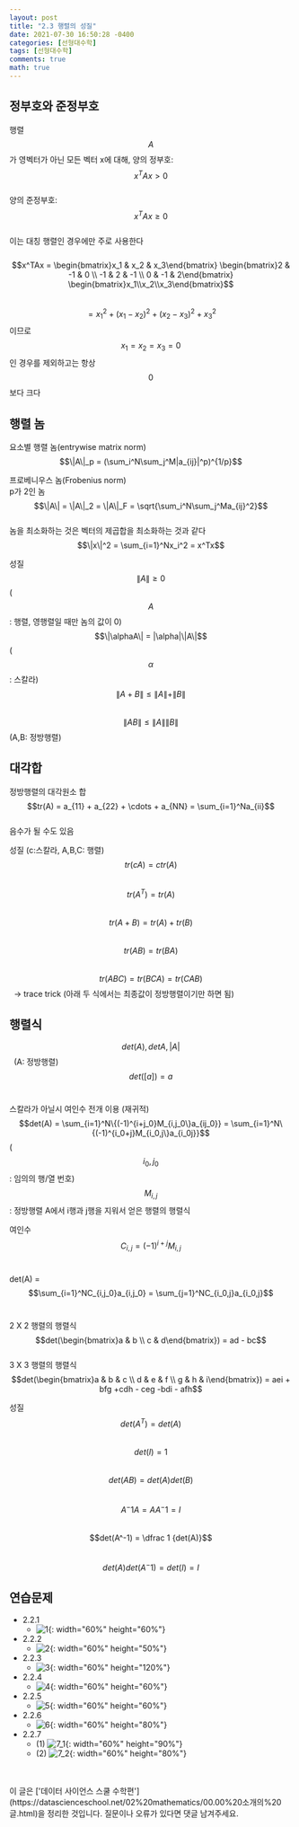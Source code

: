 ```yaml
---
layout: post
title: "2.3 행렬의 성질"
date: 2021-07-30 16:50:28 -0400
categories: [선형대수학]
tags: [선형대수학]
comments: true
math: true
---
```


## 정부호와 준정부호
행렬 $$A$$가 영벡터가 아닌 모든 벡터 x에 대해,
양의 정부호: &nbsp;&nbsp;$$x^TAx > 0$$<br/>
양의 준정부호: &nbsp;&nbsp;$$x^TAx \geq 0$$<br/>
이는 대칭 행렬인 경우에만 주로 사용한다<br/>
<br/>
$$x^TAx = \begin{bmatrix}x_1 & x_2 & x_3\end{bmatrix} \begin{bmatrix}2 & -1 & 0 \\ -1 & 2 & -1 \\ 0 & -1 & 2\end{bmatrix} \begin{bmatrix}x_1\\x_2\\x_3\end{bmatrix}$$
<br/>
$$= x_1^2 + (x_1 - x_2)^2 + (x_2 - x_3)^2 + x_3^2$$ 이므로<br/> 
$$x_1 = x_2 = x_3 = 0$$인 경우를 제외하고는 항상 $$0$$보다 크다

## 행렬 놈
요소별 행렬 놈(entrywise matrix norm)<br/>
$$\|A\|_p = (\sum_i^N\sum_j^M|a_{ij}|^p)^{1/p}$$

프로베니우스 놈(Frobenius norm)<br/>
p가 2인 놈<br/>
$$\|A\| = \|A\|_2 = \|A\|_F = \sqrt{\sum_i^N\sum_j^Ma_{ij}^2}$$<br/>
놈을 최소화하는 것은 벡터의 제곱합을 최소화하는 것과 같다<br/>
$$\|x\|^2 = \sum_{i=1}^Nx_i^2 = x^Tx$$

성질
$$\|A\| \geq 0$$ ($$A$$: 행렬, 영행렬일 때만 놈의 값이 0)<br/>
$$\|\alphaA\| = |\alpha|\|A\|$$ ($$\alpha$$: 스칼라)<br/>
$$\|A+B\| \leq \|A\| + \|B\|$$<br/>
$$\|AB\| \leq \|A\|\|B\|$$ (A,B: 정방행렬)

## 대각합
정방행렬의 대각원소 합<br/>
$$tr(A) = a_{11} + a_{22} + \cdots + a_{NN} = \sum_{i=1}^Na_{ii}$$<br/>
음수가 될 수도 있음

성질 (c:스칼라, A,B,C: 행렬)
$$tr(cA) = ctr(A)$$<br/>
$$tr(A^T) = tr(A)$$<br/>
$$tr(A+B) = tr(A) + tr(B)$$<br/>
$$tr(AB) = tr(BA)$$<br/>
$$tr(ABC) = tr(BCA) = tr(CAB)$$ &nbsp;&nbsp;-> trace trick
(아래 두 식에서는 최종값이 정방행렬이기만 하면 됨)

## 행렬식
$$det(A), det A, |A|$$ &nbsp; (A: 정방행렬)<br/>
$$det([a]) = a$$<br/>

스칼라가 아닐시 여인수 전개 이용 (재귀적)<br/>
$$det(A) = \sum_{i=1}^N\{(-1)^{i+j_0}M_{i,j_0\}a_{ij_0}} = \sum_{i=1}^N\{(-1)^{i_0+j}M_{i_0,j\}a_{i_0j}}$$ ($$i_0, j_0$$: 임의의 행/열 번호)<br/>
$$M_{i,j}$$: 정방행렬 A에서 i행과 j행을 지워서 얻은 행렬의 행렬식<br/>

여인수<br/>
$$C_{i,j} = (-1)^{i+j}M_{i,j}$$<br/>

det(A) = $$\sum_{i=1}^NC_{i,j_0}a_{i,j_0} = \sum_{j=1}^NC_{i_0,j}a_{i_0,j}$$<br/>

2 X 2 행렬의 행렬식<br/>
$$det(\begin{bmatrix}a & b \\ c & d\end{bmatrix}) = ad - bc$$<br/>
3 X 3 행렬의 행렬식<br/>
$$det(\begin{bmatrix}a & b & c \\ d & e & f \\ g & h & i\end{bmatrix}) = aei + bfg +cdh - ceg -bdi - afh$$

성질
$$det(A^T) = det(A)$$<br/>
$$det(I) = 1$$<br/>
$$det(AB) = det(A)det(B)$$<br/>
$$A^-1A = AA^-1 = I$$<br/>
$$det(A^-1) = \dfrac 1 {det(A)}$$<br/>
$$det(A)det(A^-1) = det(I) = I$$

## 연습문제
- 2.2.1
    - ![1](/images/linearalgebra/2_3/1.png){: width="60%" height="60%"} 
- 2.2.2
    - ![2](/images/linearalgebra/2_3/2.png){: width="60%" height="50%"} 
- 2.2.3
    - ![3](/images/linearalgebra/2_3/3.png){: width="60%" height="120%"} 
- 2.2.4 
    - ![4](/images/linearalgebra/2_3/4.png){: width="60%" height="60%"} 
- 2.2.5
    - ![5](/images/linearalgebra/2_3/5.png){: width="60%" height="60%"} 
- 2.2.6
    - ![6](/images/linearalgebra/2_3/6.png){: width="60%" height="80%"} 
- 2.2.7
    - (1) ![7_1](/images/linearalgebra/2_3/7_1.png){: width="60%" height="90%"}
    - (2) ![7_2](/images/linearalgebra/2_3/7_2.png){: width="60%" height="80%"}  


<br/>
<br/>
이 글은 ['데이터 사이언스 스쿨 수학편'](https://datascienceschool.net/02%20mathematics/00.00%20소개의%20글.html)을 정리한 것입니다.
질문이나 오류가 있다면 댓글 남겨주세요.